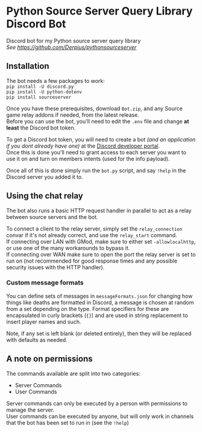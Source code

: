 # Python Source Server Query Library Discord Bot
Discord bot for my Python source server query library  
*See https://github.com/Derpius/pythonsourceserver*

## Installation  
The bot needs a few packages to work:  
`pip install -U discord.py`  
`pip install -U python-dotenv`  
`pip install sourceserver`  

Once you have these prerequisites, download `Bot.zip`, and any Source game relay addons if needed, from the latest release.  
Before you can use the bot, you'll need to edit the `.env` file and change **at least** the Discord bot token.  

To get a Discord bot token, you will need to create a bot *(and an application if you dont already have one)* at the [Discord developer portal](https://discord.com/developers).  
Once this is done you'll need to grant access to each server you want to use it on and turn on members intents (used for the info payload).

Once all of this is done simply run the `bot.py` script, and say `!help` in the Discord server you added it to.  

## Using the chat relay  
The bot also runs a basic HTTP request handler in parallel to act as a relay between source servers and the bot.  

To connect a client to the relay server, simply set the `relay_connection` convar if it's not already correct, and use the `relay_start` command.  
If connecting over LAN with GMod, make sure to either set `-allowlocalhttp`, or use one of the many workarounds to bypass it.  
If connecting over WAN make sure to open the port the relay server is set to run on (not recommended for good response times and any possible security issues with the HTTP handler).  

### Custom message formats  
You can define sets of messages in `messageFormats.json` for changing how things like deaths are formatted in Discord, a message is chosen at random from a set depending on the type. Format specifiers for these are encapsulated in curly brackets (`{}`) and are used in string replacement to insert player names and such.  

Note, if any set is left blank (or deleted entirely), then they will be replaced with defaults as needed.  

## A note on permissions
The commands available are split into two categories:  
* Server Commands  
* User Commands  

Server commands can only be executed by a person with permissions to manage the server.  
User commands can be executed by anyone, but will only work in channels that the bot has been set to run in (see the `!help`)
